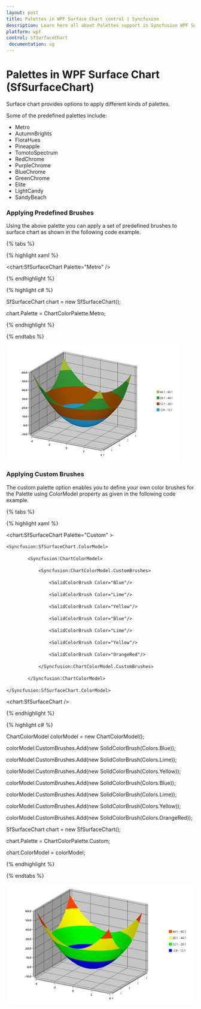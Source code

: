 ```yaml
---
layout: post
title: Palettes in WPF Surface Chart control | Syncfusion
description: Learn here all about Palettes support in Syncfusion WPF Surface Chart (SfSurfaceChart) control and more.
platform: wpf
control: SfSurfaceChart
 documentation: ug
---
```


# Palettes in WPF Surface Chart (SfSurfaceChart)

Surface chart provides options to apply different kinds of palettes.

Some of the predefined palettes include:

* Metro
* AutumnBrights
* FloraHues
* Pineapple
* TomotoSpectrum
* RedChrome
* PurpleChrome
* BlueChrome
* GreenChrome
* Elite
* LightCandy
* SandyBeach

### Applying Predefined Brushes

Using the above palette you can apply a set of predefined brushes to surface chart as shown in the following code example. 

{% tabs %}

{% highlight xaml %}

<chart:SfSurfaceChart Palette="Metro" />
	
{% endhighlight %}

{% highlight c# %}

SfSurfaceChart chart = new SfSurfaceChart();

chart.Palette = ChartColorPalette.Metro;

{% endhighlight %}

{% endtabs %}

![surface_chart_img12](surface_chart_images/surface_chart_img12.jpeg)


### Applying Custom Brushes

The custom palette option enables you to define your own color brushes for the Palette using ColorModel property as given in the following code example.

{% tabs %}

{% highlight xaml %}

<chart:SfSurfaceChart Palette="Custom" >

	<Syncfusion:SfSurfaceChart.ColorModel>

			<Syncfusion:ChartColorModel>
			
				<Syncfusion:ChartColorModel.CustomBrushes>
				
					<SolidColorBrush Color="Blue"/>	
					
					<SolidColorBrush Color="Lime"/>
					
					<SolidColorBrush Color="Yellow"/>
												
					<SolidColorBrush Color="Blue"/>
												
					<SolidColorBrush Color="Lime"/>
					
					<SolidColorBrush Color="Yellow"/>
					
					<SolidColorBrush Color="OrangeRed"/>
					
				</Syncfusion:ChartColorModel.CustomBrushes>
				
			</Syncfusion:ChartColorModel>
			
	</Syncfusion:SfSurfaceChart.ColorModel>
	   
<chart:SfSurfaceChart />
	
{% endhighlight %}

{% highlight c# %}

ChartColorModel colorModel = new ChartColorModel();

colorModel.CustomBrushes.Add(new SolidColorBrush(Colors.Blue));

colorModel.CustomBrushes.Add(new SolidColorBrush(Colors.Lime));

colorModel.CustomBrushes.Add(new SolidColorBrush(Colors.Yellow));

colorModel.CustomBrushes.Add(new SolidColorBrush(Colors.Blue));

colorModel.CustomBrushes.Add(new SolidColorBrush(Colors.Lime));

colorModel.CustomBrushes.Add(new SolidColorBrush(Colors.Yellow));

colorModel.CustomBrushes.Add(new SolidColorBrush(Colors.OrangeRed));

SfSurfaceChart chart = new SfSurfaceChart();

chart.Palette = ChartColorPalette.Custom;

chart.ColorModel = colorModel;

{% endhighlight %}

{% endtabs %}

![surface_chart_img13](surface_chart_images/surface_chart_img13.jpeg)
